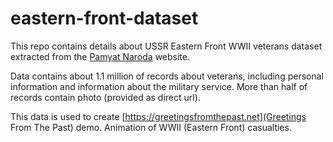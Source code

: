 # eastern-front-dataset
This repo contains details about USSR Eastern Front WWII veterans dataset extracted from the [Pamyat Naroda](https://foto.pamyat-naroda.ru) website.



Data contains about 1.1 million of records about veterans, including personal information and information about the military service. More than half of records contain photo (provided as direct url).

This data is used to create [https://greetingsfromthepast.net](Greetings From The Past) demo. Animation of WWII (Eastern Front) casualties.
